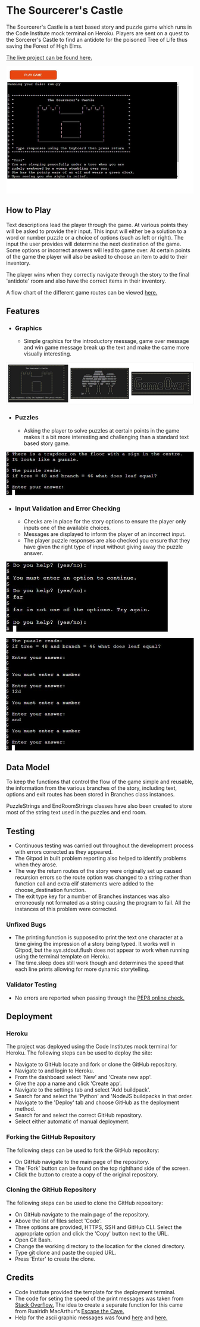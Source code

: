 # The Sourcerer's Castle

The Sourcerer's Castle is a text based story and puzzle game which runs in the Code Institute mock terminal on Heroku. Players are sent on a quest to the Sorcerer's Castle to find an antidote for the poisoned Tree of Life thus saving the Forest of High Elms.

[The live project can be found here.](https://sorcerers-castle.herokuapp.com/)

![Game Introduction](assets/screenshots/sourcerers-castle-intro.jpg)

## How to Play

Text descriptions lead the player through the game. At various points they will be asked to provide their input. This input will either be a solution to a word or number puzzle or a choice of options (such as left or right). The input the user provides will determine the next destination of the game. Some options or incorrect answers will lead to game over. At certain points of the game the player will also be asked to choose an item to add to their inventory.

The player wins when they correctly navigate through the story to the final 'antidote' room and also have the correct items in their inventory.

A flow chart of the different game routes can be viewed [here.](assets/screenshots/sourcerers-castle-flow-chart.pdf)

## Features

* ### Graphics
    * Simple graphics for the introductory message, game over message and win game message break up the text and make the came more visually interesting.

![Game Graphics](assets/screenshots/sourcerers-castle-graphics.jpg)

* ### Puzzles
   * Asking the player to solve puzzles at certain points in the game makes it a bit more interesting and challenging than a standard text based story game.

![Example Puzzle](assets/screenshots/sourcerers-castle-puzzle3.jpg)

* ### Input Validation and Error Checking
    * Checks are in place for the story options to ensure the player only inputs one of the available choices.
    * Messages are displayed to inform the player of an incorrect input.
    * The player puzzle responses are also checked you ensure that they have given the right type of input without giving away the puzzle answer.

![Story Input Validation](assets/screenshots/sourcerers-castle-story-validation.jpg)

![Story Input Validation](assets/screenshots/sourcerers-castle-puzzle-validation.jpg)

## Data Model

To keep the functions that control the flow of the game simple and reusable, the information from the various branches of the story, including text, options and exit routes has been stored in Branches class instances.

PuzzleStrings and EndRoomStrings classes have also been created to store most of the string text used in the puzzles and end room.

## Testing

* Continuous testing was carried out throughout the development process with errors corrected as they appeared.
* The Gitpod in built problem reporting also helped to identify problems when they arose.
* The way the return routes of the story were originally set up caused recursion errors so the route option was changed to a string rather than function call and extra elif statements were added to the choose_destination function.
* The exit type key for a number of Branches instances was also erroneously not formated as a string causing the program to fail. All the instances of this problem were corrected.

### Unfixed Bugs
* The printing function is supposed to print the text one character at a time giving the impression of a story being typed. It works well in Gitpod, but the sys.stdout.flush does not appear to work when running using the terminal template on Heroku.
* The time.sleep does still work though and determines the speed that each line prints allowing for more dynamic storytelling.

### Validator Testing
* No errors are reported when passing through the [PEP8 online check.](http://pep8online.com/)

## Deployment

### Heroku

The project was deployed using the Code Institutes mock terminal for Heroku. The following steps can be used to deploy the site:
* Navigate to GitHub locate and fork or clone the GitHub repository.
* Navigate to and login to Heroku.
* From the dashboard select 'New' and 'Create new app'.
* Give the app a name and click 'Create app'.
* Navigate to the settings tab and select 'Add buildpack'.
* Search for and select the 'Python' and 'NodeJS buildpacks in that order.
* Navigate to the 'Deploy' tab and choose GitHub as the deployment method.
* Search for and select the correct GitHub repository.
* Select either automatic of manual deployment.

### Forking the GitHub Repository

The following steps can be used to fork the GitHub repository:
* On GitHub navigate to the main page of the repository.
* The 'Fork' button can be found on the top righthand side of the screen.
* Click the button to create a copy of the original repository.

### Cloning the GitHub Repository

The following steps can be used to clone the GitHub repository:
* On GitHub navigate to the main page of the repository.
* Above the list of files select 'Code'.
* Three options are provided, HTTPS, SSH and GitHub CLI. Select the appropriate option and click the 'Copy' button next to the URL.
* Open Git Bash.
* Change the working directory to the location for the cloned directory.
* Type git clone and paste the copied URL.
* Press 'Enter' to create the clone.

## Credits

* Code Institute provided the template for the deployment terminal.
* The code for seting the speed of the print messages was taken from [Stack Overflow.](https://stackoverflow.com/questions/4627033/printing-a-string-with-a-little-delay-between-the-chars) The idea to create a separate function for this came from Ruairidh MacArthur's [Escape the Cave.](https://github.com/roomacarthur/escape-the-cave)
* Help for the ascii graphic messages was found [here](https://patorjk.com/software/taag/#p=display&f=Big&t=Game%20Over) and [here.](https://ascii.co.uk/)